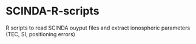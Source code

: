 # SCINDA-R-scripts
R scripts to read SCINDA ouyput files and extract ionospheric parameters (TEC, SI, positioning errors)
